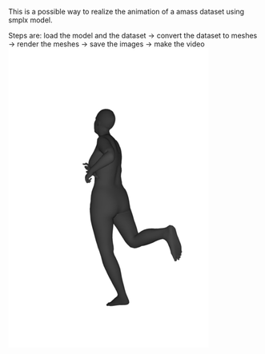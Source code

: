 This is a possible way to realize the animation of a amass dataset using smplx model. 

Steps are: 
load the model and the dataset -> convert the dataset to meshes -> render the meshes -> save the images -> make the video
<img src = "./output/pics/0.png">
